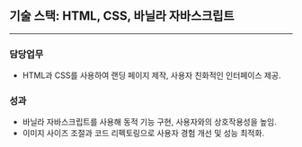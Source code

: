 ## 기술 스택: HTML, CSS, 바닐라 자바스크립트

---

### 담당업무

- HTML과 CSS를 사용하여 랜딩 페이지 제작, 사용자 친화적인 인터페이스 제공.

### 성과

- 바닐라 자바스크립트를 사용해 동적 기능 구현, 사용자와의 상호작용성을 높임.
- 이미지 사이즈 조절과 코드 리펙토링으로 사용자 경험 개선 및 성능 최적화.

